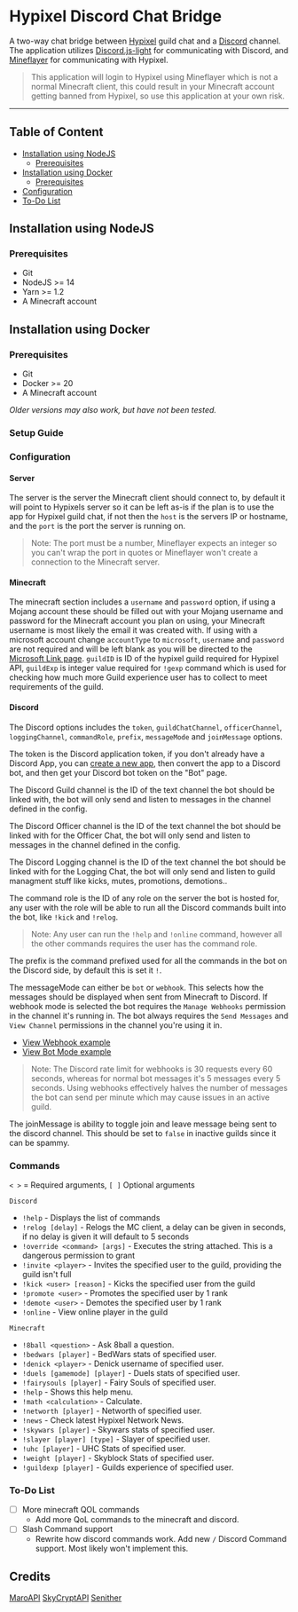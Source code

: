 # Hypixel Discord Chat Bridge

A two-way chat bridge between [Hypixel](https://hypixel.net/) guild chat and a [Discord](https://discord.com/) channel. The application utilizes [Discord.js-light](https://github.com/timotejroiko/discord.js-light) for communicating with Discord, and [Mineflayer](https://github.com/PrismarineJS/mineflayer) for communicating with Hypixel.

> This application will login to Hypixel using Mineflayer which is not a normal Minecraft client, this could result in your Minecraft account getting banned from Hypixel, so use this application at your own risk.

<hr>

## Table of Content

- [Installation using NodeJS](#installation-using-nodejs)
  - [Prerequisites](#prerequisites)
- [Installation using Docker](#installation-using-docker)
  - [Prerequisites](#prerequisites-1)
- [Configuration](#configuration)
- [To-Do List](#to-do-list)

## Installation using NodeJS

### Prerequisites

- Git
- NodeJS >= 14
- Yarn >= 1.2
- A Minecraft account

## Installation using Docker

### Prerequisites

- Git
- Docker >= 20
- A Minecraft account

_Older versions may also work, but have not been tested._

### Setup Guide

### Configuration

#### Server

The server is the server the Minecraft client should connect to, by default it will point to Hypixels server so it can be left as-is if the plan is to use the app for Hypixel guild chat, if not then the `host` is the servers IP or hostname, and the `port` is the port the server is running on.

> Note: The port must be a number, Mineflayer expects an integer so you can't wrap the port in quotes or Mineflayer won't create a connection to the Minecraft server.

#### Minecraft

The minecraft section includes a `username` and `password` option, if using a Mojang account these should be filled out with your Mojang username and password for the Minecraft account you plan on using, your Minecraft username is most likely the email it was created with. If using with a microsoft account change `accountType` to `microsoft`, `username` and `password` are not required and will be left blank as you will be directed to the [Microsoft Link page](https://www.microsoft.com/link). `guildID` is ID of the hypixel guild required for Hypixel API, `guildExp` is integer value required for `!gexp` command which is used for checking how much more Guild experience user has to collect to meet requirements of the guild.

#### Discord

The Discord options includes the `token`, `guildChatChannel`, `officerChannel`, `loggingChannel`, `commandRole`, `prefix`, `messageMode` and `joinMessage` options.

The token is the Discord application token, if you don't already have a Discord App, you can [create a new app](https://discordapp.com/developers), then convert the app to a Discord bot, and then get your Discord bot token on the "Bot" page.

The Discord Guild channel is the ID of the text channel the bot should be linked with, the bot will only send and listen to messages in the channel defined in the config.

The Discord Officer channel is the ID of the text channel the bot should be linked with for the Officer Chat, the bot will only send and listen to messages in the channel defined in the config.

The Discord Logging channel is the ID of the text channel the bot should be linked with for the Logging Chat, the bot will only send and listen to guild managment stuff like kicks, mutes, promotions, demotions..

The command role is the ID of any role on the server the bot is hosted for, any user with the role will be able to run all the Discord commands built into the bot, like `!kick` and `!relog`.

> Note: Any user can run the `!help` and `!online` command, however all the other commands requires the user has the command role.

The prefix is the command prefixed used for all the commands in the bot on the Discord side, by default this is set it `!`.

The messageMode can either be `bot` or `webhook`. This selects how the messages should be displayed when sent from Minecraft to Discord. If webhook mode is selected the bot requires the `Manage Webhooks` permission in the channel it's running in. The bot always requires the `Send Messages` and `View Channel` permissions in the channel you're using it in.

- [View Webhook example](https://imgur.com/)
- [View Bot Mode example](https://imgur.com/)

> Note: The Discord rate limit for webhooks is 30 requests every 60 seconds, whereas for normal bot messages it's 5 messages every 5 seconds. Using webhooks effectively halves the number of messages the bot can send per minute which may cause issues in an active guild.

The joinMessage is ability to toggle join and leave message being sent to the discord channel. This should be set to `false` in inactive guilds since it can be spammy. 

### Commands

`< >` = Required arguments, `[ ]` Optional arguments

`Discord`

- `!help` - Displays the list of commands
- `!relog [delay]` - Relogs the MC client, a delay can be given in seconds, if no delay is given it will default to 5 seconds
- `!override <command> [args]` - Executes the string attached. This is a dangerous permission to grant 
- `!invite <player>` - Invites the specified user to the guild, providing the guild isn't full 
- `!kick <user> [reason]` - Kicks the specified user from the guild 
- `!promote <user>` - Promotes the specified user by 1 rank 
- `!demote <user>` - Demotes the specified user by 1 rank 
- `!online` - View online player in the guild

`Minecraft` 

- `!8ball <question>` - Ask 8ball a question.
- `!bedwars [player]` - BedWars stats of specified user.
- `!denick <player>` - Denick username of specified user. 
- `!duels [gamemode] [player]` - Duels stats of specified user.
- `!fairysouls [player]` - Fairy Souls of specified user.
- `!help` - Shows this help menu.
- `!math <calculation>` - Calculate.
- `!networth [player]` - Networth of specified user.
- `!news` - Check latest Hypixel Network News.
- `!skywars [player]` - Skywars stats of specified user.
- `!slayer [player] [type]` - Slayer of specified user.
- `!uhc [player]` - UHC Stats of specified user.
- `!weight [player]` - Skyblock Stats of specified user.
- `!guildexp [player]` - Guilds experience of specified user.


### To-Do List

- [ ] More minecraft QOL commands
  - Add more QoL commands to the minecraft and discord.
- [ ] Slash Command support
  - Rewrite how discord commands work. Add new `/` Discord Command support. Most likely won't implement this.

## Credits

[MaroAPI](https://github.com/zt3h)
[SkyCryptAPI](https://github.com/SkyCryptWebsite)
[Senither](https://github.com/Senither)

